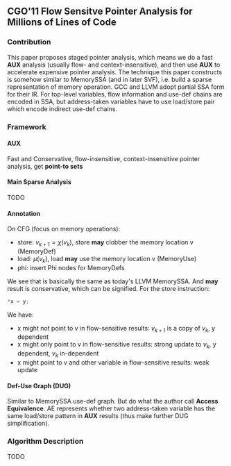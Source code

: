 ## CGO'11 Flow Sensitve Pointer Analysis for Millions of Lines of Code

### Contribution

This paper proposes staged pointer analysis, which means we do a fast **AUX** analysis (usually flow- and context-insensitive), and then use **AUX** to accelerate expensive pointer analysis. The technique this paper constructs is somehow similar to MemorySSA (and in later SVF), i.e. build a sparse representation of memory operation. GCC and LLVM adopt partial SSA form for their IR. For top-level variables, flow information and use-def chains are encoded in SSA, but address-taken variables have to use load/store pair which encode indirect use-def chains.


### Framework

#### AUX

Fast and Conservative, flow-insensitive, context-insensitive pointer analysis, get __point-to sets__

#### Main Sparse Analysis

TODO

#### Annotation

On CFG (focus on memory operations):
- store: $v_{k+1} = \chi(v_{k})$, store **may** clobber the memory location v (MemoryDef)
- load:  $\mu(v_{k})$, load **may** use the memory location v (MemoryUse)
- phi: insert Phi nodes for MemoryDefs

We see that is basically the same as today's LLVM MemorySSA. And **may** result is conservative, which can be signified. For the store instruction:
```c
*x = y;
```
We have: 
- x might not point to v in flow-sensitive results: $v_{k+1}$ is a copy of $v_{k}$, y dependent
- x might only point to v in flow-sensitive results: strong update to $v_{k}$, y dependent, $v_{k}$ in-dependent
- x might point to v and other variable in flow-sensitive results: weak update


#### Def-Use Graph (DUG)

Similar to MemorySSA use-def graph. But do what the author call **Access Equivalence**. AE represents whether two address-taken variable has the same load/store pattern in **AUX** results (thus make further DUG simplification).

### Algorithm Description

TODO
